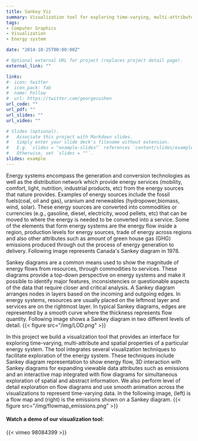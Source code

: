 ```yaml
---
title: Sankey Viz
summary: Visualization tool for exploring time-varying, multi-attribute and spatial properties of an energy system.
tags:
- Computer Graphics
- Visualization
- Energy system

date: "2014-10-25T00:00:00Z"

# Optional external URL for project (replaces project detail page).
external_link: ""

links:
#- icon: twitter
#  icon_pack: fab
#  name: Follow
#  url: https://twitter.com/georgecushen
url_code: ""
url_pdf: ""
url_slides: ""
url_video: ""

# Slides (optional).
#   Associate this project with Markdown slides.
#   Simply enter your slide deck's filename without extension.
#   E.g. `slides = "example-slides"` references `content/slides/example-slides.md`.
#   Otherwise, set `slides = ""`.
slides: example
---
```


Energy systems encompass the generation and conversion technologies as well as the distribution network which provide energy services (mobility, comfort, light, nutrition, industrial products, etc) from the energy sources that nature provides. Examples of energy sources include the fossil fuels(coal, oil and gas), uranium and renewables (hydropower,biomass, wind, solar). These energy sources are converted into commodities or currencies (e.g., gasoline, diesel, electricity, wood pellets, etc) that can be moved to where the energy is needed to be converted into a service. Some of the elements that form energy systems are the energy flow inside a region, production levels for energy sources, trade of energy across regions and also other attributes such as amount of green house gas (GHG) emissions produced through out the process of energy generation to delivery. Following image represents Canada's Sankey diagram in 1978.

Sankey diagrams are a common means used to show the magnitude of energy flows from resources, through commodities to services. These diagrams provide a top-down perspective on energy systems and make it possible to identify major features, inconsistencies or questionable aspects of the data that require closer and critical analysis. A Sankey diagram arranges nodes in layers based on the incoming and outgoing edges. In energy systems, resources are usually placed on the leftmost layer and services are on the rightmost layer. In typical Sankey diagrams, edges are represented by a smooth curve where the thickness represents flow quantity. Following image shows a Sankey diagram in two different levels of detail.
{{< figure src="/img/LOD.png" >}}

In this project we build a visualization tool that provides an interface for exploring time-varying, multi-attribute and spatial properties of a particular energy system. The tool integrates several visualization techniques to facilitate exploration of the energy system. These techniques include Sankey diagram representation to show energy flow, 3D interaction with Sankey diagrams for expanding viewable data attributes such as emissions and an interactive map integrated with flow diagrams for simultaneous exploration of spatial and abstract information. We also perform level of detail exploration on flow diagrams and use smooth animation across the visualizations to represent time-varying data. In the following image, (left) is a flow map and (right) is the emissions shown on a Sankey diagram.
{{< figure src="/img/flowmap_emissions.png" >}}

#### Watch a demo of our visualization tool:
{{< vimeo 98084399 >}}

 
